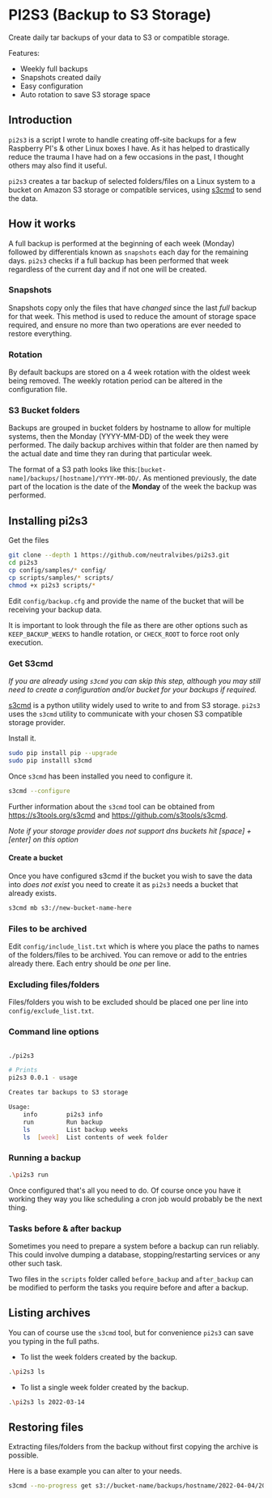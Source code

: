 # PI2S3 (Backup to S3 Storage)

Create daily tar backups of your data to S3 or compatible storage.

Features:

* Weekly full backups
* Snapshots created daily
* Easy configuration
* Auto rotation to save S3 storage space


## Introduction

`pi2s3` is a script I wrote to handle creating off-site backups for a few Raspberry PI's & other Linux boxes I have. As it has helped to drastically reduce the trauma I have had on a few occasions in the past, I thought others may also find it useful.

`pi2s3` creates a tar backup of selected folders/files on a Linux system to a bucket on Amazon S3 storage or compatible services, using [s3cmd](https://s3tools.org/s3cmd) to send the data.

## How it works

A full backup is performed at the beginning of each week  (Monday) followed by differentials known as `snapshots` each day for the remaining days. `pi2s3` checks if a full backup has been performed that week regardless of the current day and if not one will be created.

### Snapshots

Snapshots copy only the files that have *changed* since the last *full* backup for that week. This method is used to reduce the amount of storage space required, and ensure no more than two operations are ever needed to restore everything.

### Rotation

By default backups are stored on a 4 week rotation with the oldest week being removed. The weekly rotation period can be altered in the configuration file.

### S3 Bucket folders

Backups are grouped in bucket folders by hostname to allow for multiple systems, then the Monday (YYYY-MM-DD) of the week they were performed. The daily backup archives within that folder are then named by the actual date and time they ran during that particular week.

The format of a S3 path looks like this:`[bucket-name]/backups/[hostname]/YYYY-MM-DD/`. As mentioned previously, the date part of the location is the date of the **Monday** of the week the backup was performed.

## Installing pi2s3

Get the files
```bash
git clone --depth 1 https://github.com/neutralvibes/pi2s3.git
cd pi2s3
cp config/samples/* config/
cp scripts/samples/* scripts/
chmod +x pi2s3 scripts/*
```

Edit `config/backup.cfg` and provide the name of the bucket that will be receiving your backup data. 

It is important to look through the file as there are other options such as `KEEP_BACKUP_WEEKS` to handle rotation, or `CHECK_ROOT` to force root only execution.

### Get S3cmd

*If you are already using `s3cmd` you can skip this step, although you may still need to create a configuration and/or bucket for your backups if required.*

[s3cmd](https://s3tools.org/s3cmd) is a python utility widely used to write to and from S3 storage. `pi2s3` uses the `s3cmd` utility to communicate with your chosen S3 compatible storage provider.

Install it.

```bash
sudo pip install pip --upgrade
sudo pip installl s3cmd
```

Once `s3cmd` has been installed you need to configure it.

```bash
s3cmd --configure
```

Further information about the `s3cmd` tool can be obtained from https://s3tools.org/s3cmd and https://github.com/s3tools/s3cmd.

*Note if your storage provider does not support dns buckets hit [space] + [enter] on this option*

#### Create a bucket
Once you have configured s3cmd if the bucket you wish to save the data into *does not exist* you need to create it as `pi2s3` needs a bucket that already exists.

```bash
s3cmd mb s3://new-bucket-name-here
```

### Files to be archived

Edit `config/include_list.txt` which is where you place the paths to names of the folders/files to be archived. You can remove or add to the entries already there. Each entry should be *one* per line.

### Excluding files/folders

Files/folders you wish to be excluded should be placed one per line into `config/exclude_list.txt`.

### Command line options

```bash

./pi2s3

# Prints
pi2s3 0.0.1 - usage

Creates tar backups to S3 storage

Usage:
    info        pi2s3 info
    run         Run backup
    ls          List backup weeks
    ls  [week]  List contents of week folder
```

### Running a backup

```bash
.\pi2s3 run
```

Once configured that's all you need to do. Of course once you have it working they way you like scheduling a cron job would probably be the next thing.

### Tasks before & after backup

Sometimes you need to prepare a system before a backup can run reliably. This could involve dumping a database, stopping/restarting services or any other such task.

Two files in the `scripts` folder called `before_backup` and `after_backup` can be modified to perform the tasks you require before and after a backup.

## Listing archives

You can of course use the `s3cmd` tool, but for convenience `pi2s3` can save you typing in the full paths.

* To list the week folders created by the backup.

```bash
.\pi2s3 ls
```

* To list a single week folder created by the backup.

```bash
.\pi2s3 ls 2022-03-14
```

## Restoring files

Extracting files/folders from the backup without first copying the archive is possible.

Here is a base example you can alter to your needs.

```bash
s3cmd --no-progress get s3://bucket-name/backups/hostname/2022-04-04/2022-04-05_1403_backup_full.tar.gz - | sudo tar -xzpv folder-to-get1 folder-to-get2
```
